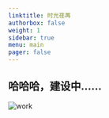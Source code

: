 ```yaml
---
linktitle: 时光荏苒
authorbox: false
weight: 1
sidebar: true
menu: main
pager: false
---
```


## 哈哈哈，建设中……

![work](/img/work.jpg)